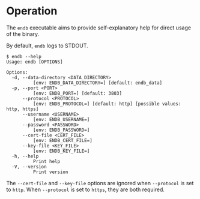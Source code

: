 # Operation

The `endb` executable aims to provide self-explanatory help
for direct usage of the binary.

By default, `endb` logs to STDOUT.

```
$ endb --help
Usage: endb [OPTIONS]

Options:
  -d, --data-directory <DATA_DIRECTORY>
          [env: ENDB_DATA_DIRECTORY=] [default: endb_data]
  -p, --port <PORT>
          [env: ENDB_PORT=] [default: 3803]
      --protocol <PROTOCOL>
          [env: ENDB_PROTOCOL=] [default: http] [possible values: http, https]
      --username <USERNAME>
          [env: ENDB_USERNAME=]
      --password <PASSWORD>
          [env: ENDB_PASSWORD=]
      --cert-file <CERT_FILE>
          [env: ENDB_CERT_FILE=]
      --key-file <KEY_FILE>
          [env: ENDB_KEY_FILE=]
  -h, --help
          Print help
  -V, --version
          Print version
```

The `--cert-file` and `--key-file` options are ignored when `--protocol` is set to `http`.
When `--protocol` is set to `https`, they are both required.
